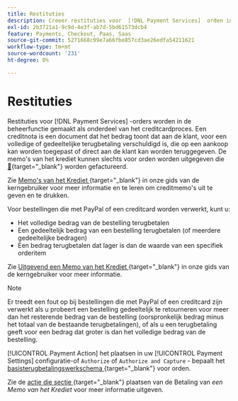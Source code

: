 ```yaml
---
title: Restituties
description: Creeer restituties voor  [!DNL Payment Services]  orden in Admin als deel van het proces van het creditnota.
exl-id: 2b3721a1-9c9d-4e3f-ab7d-5bd61573dcb4
feature: Payments, Checkout, Paas, Saas
source-git-commit: 5271668c99e7a66fbe857cd3ae26edfa54211621
workflow-type: tm+mt
source-wordcount: '231'
ht-degree: 0%

---
```


# Restituties

Restituties voor [!DNL Payment Services] -orders worden in de beheerfunctie gemaakt als onderdeel van het creditcardproces. Een creditnota is een document dat het bedrag toont dat aan de klant, voor een volledige of gedeeltelijke terugbetaling verschuldigd is, die op een aankoop kan worden toegepast of direct aan de klant kan worden teruggegeven. De memo&#39;s van het krediet kunnen slechts voor orden worden uitgegeven die [&#128279;](https://experienceleague.adobe.com/nl/docs/commerce-admin/stores-sales/order-management/invoices#create-an-invoice){target="_blank"} worden gefactureerd.

Zie [ Memo&#39;s van het Krediet ](https://experienceleague.adobe.com/nl/docs/commerce-admin/stores-sales/order-management/credit-memos/credit-memos){target="_blank"} in onze gids van de kerngebruiker voor meer informatie en te leren om creditmemo&#39;s uit te geven en te drukken.

Voor bestellingen die met PayPal of een creditcard worden verwerkt, kunt u:

* Het volledige bedrag van de bestelling terugbetalen
* Een gedeeltelijk bedrag van een bestelling terugbetalen (of meerdere gedeeltelijke bedragen)
* Een bedrag terugbetalen dat lager is dan de waarde van een specifiek orderitem

Zie [ Uitgevend een Memo van het Krediet ](https://experienceleague.adobe.com/nl/docs/commerce-admin/stores-sales/order-management/credit-memos/credit-memo-create){target="_blank"} in onze gids van de kerngebruiker voor meer informatie.

>[!NOTE]
>
>Er treedt een fout op bij bestellingen die met PayPal of een creditcard zijn verwerkt als u probeert een bestelling gedeeltelijk te retourneren voor meer dan het resterende bedrag van de bestelling (oorspronkelijk bedrag minus het totaal van de bestaande terugbetalingen), of als u een terugbetaling geeft voor een bedrag dat groter is dan het volledige bedrag van de bestelling.

[!UICONTROL Payment Action] het plaatsen in uw [!UICONTROL Payment Settings] configuratie-of `Authorize` of `Authorize and Capture` - bepaalt het [ basisterugbetalingswerkschema ](https://experienceleague.adobe.com/nl/docs/commerce-admin/stores-sales/order-management/credit-memos/credit-memos#refund-workflow){target="_blank"} voor orden.

Zie de [ actie die sectie ](https://experienceleague.adobe.com/nl/docs/commerce-admin/stores-sales/order-management/credit-memos/credit-memo-create#payment-action-setting){target="_blank"} plaatsen van de Betaling van _een Memo van het Krediet_ voor meer informatie uitgeven.
